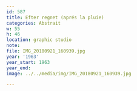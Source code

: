 ```yaml
---
id: 587
title: Efter regnet (aprés la pluie)
categories: Abstrait
w: 55
h: 46
location: graphic studio
note:
file: IMG_20180921_160939.jpg
year: '1963'
year_start: 1963
year_end:
image: ../../media/img/IMG_20180921_160939.jpg

---
```

